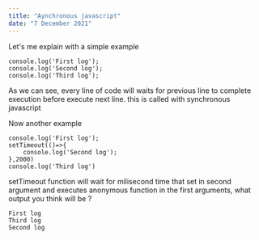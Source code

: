 ```yaml
---
title: "Aynchronous javascript"
date: "7 December 2021"
---
```


Let's me explain with a simple example

```
console.log('First log');
console.log('Second log');
console.log('Third log');
```

As we can see, every line of code will waits for previous line to complete execution before execute next line. this is called with synchronous javascript

Now another example

```
console.log('First log');
setTimeout(()=>{
    console.log('Second log');
},2000)
console.log('Third log')
```

setTimeout function will wait for milisecond time that set in second argument and executes anonymous function in the first arguments, what output you think will be ?

```
First log
Third log
Second log
```
